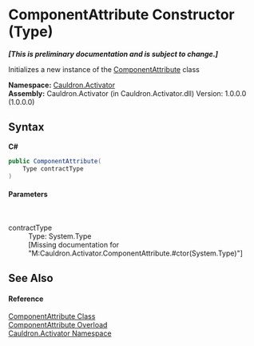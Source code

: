 # ComponentAttribute Constructor (Type)
 _**\[This is preliminary documentation and is subject to change.\]**_

Initializes a new instance of the <a href="T_Cauldron_Activator_ComponentAttribute">ComponentAttribute</a> class

**Namespace:**&nbsp;<a href="N_Cauldron_Activator">Cauldron.Activator</a><br />**Assembly:**&nbsp;Cauldron.Activator (in Cauldron.Activator.dll) Version: 1.0.0.0 (1.0.0.0)

## Syntax

**C#**<br />
``` C#
public ComponentAttribute(
	Type contractType
)
```


#### Parameters
&nbsp;<dl><dt>contractType</dt><dd>Type: System.Type<br />\[Missing <param name="contractType"/> documentation for "M:Cauldron.Activator.ComponentAttribute.#ctor(System.Type)"\]</dd></dl>

## See Also


#### Reference
<a href="T_Cauldron_Activator_ComponentAttribute">ComponentAttribute Class</a><br /><a href="Overload_Cauldron_Activator_ComponentAttribute__ctor">ComponentAttribute Overload</a><br /><a href="N_Cauldron_Activator">Cauldron.Activator Namespace</a><br />